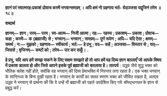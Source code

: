 **ज्ञानं परं स्वात्मरह:प्रकाशं** **प्रोवाच कस्मै भगवान्समग्रम् ।** **अपि क्षमं नो ग्रहणाय भर्त-** **र्वदाञ्जसा यद्वृजिनं तरेम ॥ १८॥** 

**शब्दार्थ** 

**ज्ञानम्—** **ज्ञान** **; परम्—** **परम** **; स्व-आत्म—** **निजी आत्मा** **; रह:—** **रहस्य** **; प्रकाशम्—** **प्रकाश** **; प्रोवाच—** **कहा** **; कस्मै—** **क** **(ब्रह्माजी) से** **; भगवान्—** **भगवान्** **; समग्रम्—** **पूर्ण रूपेण** **; अपि—** **यदि ऐसा** **; क्षमम्—** **समर्थ** **; न:—** **मुझको** **; ग्रहणाय—** **स्वीकार्य** **; भर्त:—** **हे प्रभु** **; वद—** **कहें** **; अञ्जसा—** **विस्तार से** **; यत्—** **जिससे** **; वृजिनम्—** **कष्टों को** **; तरेम—** **पार कर सकूँ।** **.** 

**हे प्रभु, यदि आप हमें समझ सकने के लिए सक्षम समझते हों तो आप हमें वह दिव्य ज्ञान** **बतलाएँ जो आपके विषय में प्रकाश डालता हो और जिसे आपने इसके पूर्व ब्रह्माजी को** **बतलाया है।** **तात्पर्य** : उद्धव जैसे शुद्ध भक्त को भौतिक क्लेश नहीं होते, क्योंकि वह भगवान् की दिव्य प्रेमाभक्ति में निरन्तर लगा रहता है। एक भक्त भगवान् के सानि्नध्य के बिना दुखी रहता है। भगवान् के कार्यों का सतत स्मरण भक्त को जीवित रखता है, अतएव उद्धव ने भगवान् से प्रार्थना की कि वे उन्हें भी ब्रह्माजी को पहले उपदेशित किए गये *श्रीमद्भागवत* के ज्ञान से प्रबुद्ध करें।  